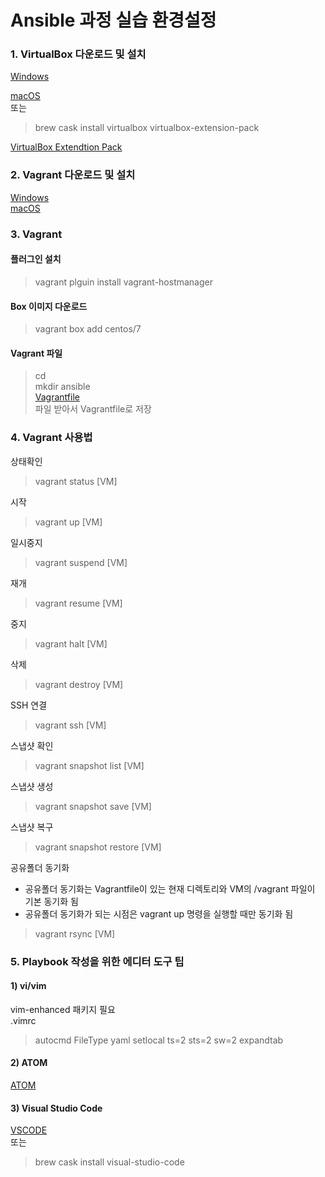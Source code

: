 Ansible 과정 실습 환경설정
=====================

### 1. VirtualBox 다운로드 및 설치

[Windows](https://download.virtualbox.org/virtualbox/6.0.4/VirtualBox-6.0.4-128413-Win.exe)  

[macOS](https://download.virtualbox.org/virtualbox/6.0.4/VirtualBox-6.0.4-128413-OSX.dmg)  
또는
> brew cask install virtualbox virtualbox-extension-pack  

[VirtualBox Extendtion Pack](https://download.virtualbox.org/virtualbox/6.0.4/Oracle_VM_VirtualBox_Extension_Pack-6.0.4.vbox-extpack)  

### 2. Vagrant 다운로드 및 설치

[Windows](https://releases.hashicorp.com/vagrant/2.2.4/vagrant_2.2.4_x86_64.msi)  
[macOS](https://releases.hashicorp.com/vagrant/2.2.4/vagrant_2.2.4_x86_64.dmg)

### 3. Vagrant

#### 플러그인 설치  
> vagrant plguin install vagrant-hostmanager

#### Box 이미지 다운로드
> vagrant box add centos/7

#### Vagrant 파일
> cd  
> mkdir ansible  
[Vagrantfile](https://raw.githubusercontent.com/c1t1d0s7/cccr/master/Ansible-Vagrantfile)  
> 파일 받아서 Vagrantfile로 저장  

### 4. Vagrant 사용법

상태확인  
> vagrant status [VM]    

시작  
> vagrant up [VM]  

일시중지  
> vagrant suspend [VM]  

재개  
> vagrant resume [VM]  

중지  
> vagrant halt [VM]  

삭제  
> vagrant destroy [VM]  

SSH 연결
> vagrant ssh [VM]  

스냅샷 확인  
> vagrant snapshot list [VM]  

스냅샷 생성
> vagrant snapshot save [VM]  <SNAP-NAME>  

스냅샷 복구
> vagrant snapshot restore [VM]  <SNAP-NAME>  

공유폴더 동기화
- 공유폴더 동기화는 Vagrantfile이 있는 현재 디렉토리와 VM의 /vagrant 파일이 기본 동기화 됨
- 공유폴더 동기화가 되는 시점은 vagrant up 명령을 실행할 때만 동기화 됨
> vagrant rsync [VM]  

### 5. Playbook 작성을 위한 에디터 도구 팁

#### 1) vi/vim
vim-enhanced 패키지 필요  
.vimrc
> autocmd FileType yaml setlocal ts=2 sts=2 sw=2 expandtab

#### 2) ATOM
[ATOM](https://atom.io)

#### 3) Visual Studio Code
[VSCODE](https://code.visualstudio.com)  
또는
> brew cask install visual-studio-code